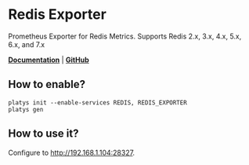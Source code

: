 # Redis Exporter 

Prometheus Exporter for Redis Metrics. Supports Redis 2.x, 3.x, 4.x, 5.x, 6.x, and 7.x 

 **[Documentation](https://github.com/oliver006/redis_exporter)** | **[GitHub](https://github.com/oliver006/redis_exporter)**

## How to enable?

```
platys init --enable-services REDIS, REDIS_EXPORTER
platys gen
```

## How to use it?

Configure  to <http://192.168.1.104:28327>.